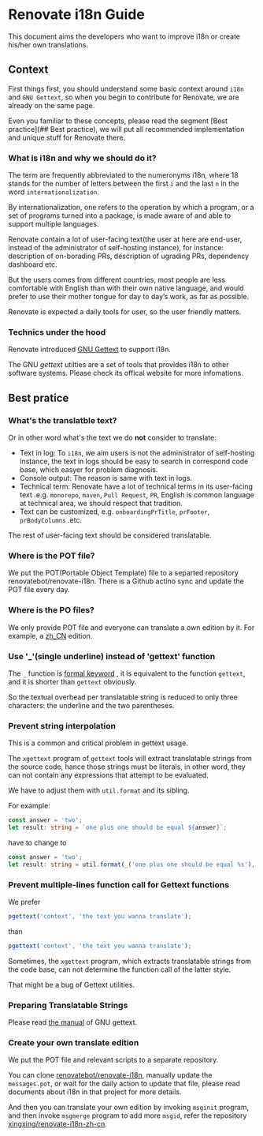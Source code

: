 # Renovate i18n Guide

This document aims the developers who want to improve i18n or create his/her own translations.

## Context

First things first, you should understand some basic context around `i18n` and `GNU Gettext`, so when you begin to contribute for Renovate, we are already on the same page.

Even you familiar to these concepts, please read the segment [Best practice](## Best practice), we will put all recommended implementation and unique stuff for Renovate there.

### What is i18n and why we should do it?

The term are frequently abbreviated to the numeronyms i18n, where 18 stands for the number of letters between the first `i` and the last `n` in the word `internationalization`.

By internationalization, one refers to the operation by which a program, or a set of programs turned into a package, is made aware of and able to support multiple languages.

Renovate contain a lot of user-facing text(the user at here are end-user, instead of the administrator of self-hosting instance), for instance: description of on-borading PRs, description of ugrading PRs, dependency dashboard etc.

But the users comes from different countries, most people are less comfortable with English than with their own native language, and would prefer to use their mother tongue for day to day’s work, as far as possible.

Renovate is expected a daily tools for user, so the user friendly matters.

### Technics under the hood

Renovate introduced [GNU Gettext](https://www.gnu.org/software/gettext/) to support i18n.

The GNU _gettext_ utilties are a set of tools that provides i18n to other software systems. Please check its offical website for more infomations.

## Best pratice

### What's the translatble text?

Or in other word what's the text we do **not** consider to translate:

- Text in log: To `i18n`, we aim users is not the administrator of self-hosting instance, the text in logs should be easy to search in correspond code base, which easyer for problem diagnosis.
- Console output: The reason is same with text in logs.
- Technical term: Renovate have a lot of technical terms in its user-facing text .e.g. `monorepo`, `maven`, `Pull Request`, `PR`, English
  is common language at technical area, we should respect that tradition.
- Text can be customized, e.g. `onboardingPrTitle`, `prFooter`, `prBodyColumns` .etc.

The rest of user-facing text should be considered translatable.

### Where is the POT file?

We put the POT(Portable Object Template) file to a separted repository renovatebot/renovate-i18n. There is a Github actino sync and update the POT file every day.

### Where is the PO files?

We only provide POT file and everyone can translate a own edition by it. For example, a [zh_CN](https://github.com/xingxing/renovate-i18n-zh-cn) edition.

### Use '\_'(single underline) instead of 'gettext' function

The `_` function is [formal keyword](https://www.gnu.org/software/gettext/manual/html_node/Mark-Keywords.html) , it is equivalent to the function `gettext`, and it is shorter than `gettext` obviously.

So the textual overhead per translatable string is reduced to only three characters: the underline and the two parentheses.

### Prevent string interpolation

This is a common and critical problem in gettext usage.

The `xgettext` program of `gettext` tools will extract translatable strings from the source code, hance those strings must be literals, in other word, they can not contain any expressions that attempt to be evaluated.

We have to adjust them with `util.format` and its sibling.

For example:

```typescript
const answer = 'two';
let result: string = `one plus one should be equal ${answer}`;
```

have to change to

```typescript
const answer = 'two';
let result: string = util.format(_('one plus one should be equal %s'), answer);
```

### Prevent multiple-lines function call for Gettext functions

We prefer

```typescript
pgettext('context', 'the text you wanna translate');
```

than

```typescript
pgettext('context', 'the text you wanna translate');
```

Sometimes, the `xgettext` program, which extracts translatable strings from the code base, can not determine the function call of the latter style.

That might be a bug of Gettext utilities.

### Preparing Translatable Strings

Please read [the manual](https://www.gnu.org/software/gettext/manual/html_node/Preparing-Strings.html#Preparing-Strings) of GNU gettext.

### Create your own translate edition

We put the POT file and relevant scripts to a separate repository.

You can clone [renovatebot/renovate-i18n](renovatebot/renovate-i18n), manually update the `messages.pot`, or wait for the daily action to update that file, please read documents about i18n in that project for more details.

And then you can translate your own edition by invoking `msginit` program, and then invoke `msgmerge` program to add more `msgid`, refer the repository [xingxing/renovate-i18n-zh-cn](xingxing/renovate-i18n-zh-cn).
